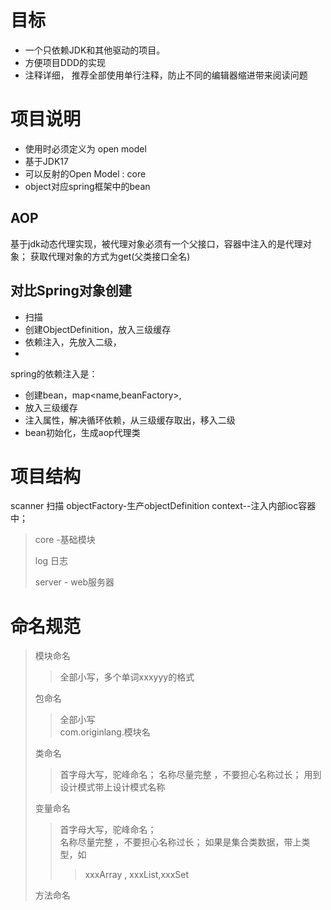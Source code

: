 

# 目标
- 一个只依赖JDK和其他驱动的项目。
- 方便项目DDD的实现
- 注释详细， 推荐全部使用单行注释，防止不同的编辑器缩进带来阅读问题
# 项目说明
- 使用时必须定义为 open model
- 基于JDK17 
- 可以反射的Open Model : core
- object对应spring框架中的bean
## AOP
基于jdk动态代理实现，被代理对象必须有一个父接口，容器中注入的是代理对象；
获取代理对象的方式为get(父类接口全名)
## 对比Spring对象创建
- 扫描
- 创建ObjectDefinition，放入三级缓存
- 依赖注入，先放入二级，
- 
spring的依赖注入是：
- 创建bean，map<name,beanFactory>,
- 放入三级缓存
- 注入属性，解决循环依赖，从三级缓存取出，移入二级
- bean初始化，生成aop代理类




# 项目结构
scanner 扫描
objectFactory-生产objectDefinition
context--注入内部ioc容器中；

> core  -基础模块  
>  
> log 日志
> 
> server - web服务器

# 命名规范
> 模块命名
> > 全部小写，多个单词xxxyyy的格式    
> > 
> 
> 包命名
> > 全部小写  
> > com.originlang.模块名    
> 
> 类命名 
> > 首字母大写，驼峰命名；
> > 名称尽量完整 ，不要担心名称过长；
> > 用到设计模式带上设计模式名称
> 
> 变量命名
> >首字母大写，驼峰命名；     
> > 名称尽量完整 ，不要担心名称过长；
> > 如果是集合类数据，带上类型，如
> >> xxxArray , xxxList,xxxSet
> 
> 方法命名
> > 